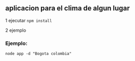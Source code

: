 ## aplicacion para el clima de algun lugar 

1 ejecutar ```npm install```

2 ejemplo 

### Ejemplo:
```
node app -d "Bogota colombia"
```


